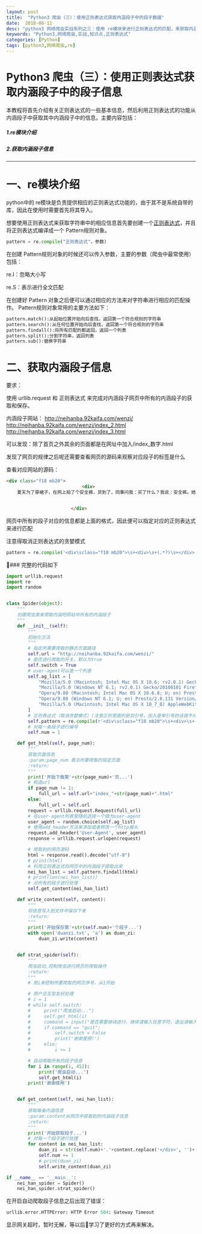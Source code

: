 ```yaml
---
layout: post
title:  "Python3 爬虫（三）：使用正则表达式获取内涵段子中的段子数据"
date:  2018-08-11
desc: "python3 网络爬虫实战系列之三：使用 re模块来进行正则表达式的匹配，来获取内涵段子中的段子数据"
keywords: "Python3,网络爬虫,实战,知识点,正则表达式"
categories: [Python]
tags: [python3,网络爬虫,re]
---
```


# Python3 爬虫（三）：使用正则表达式获取内涵段子中的段子信息

本教程将首先介绍有关正则表达式的一些基本信息，然后利用正则表达式的功能从内涵段子中获取其中内涵段子中的信息。主要内容包括：

##### 1.re模块介绍
##### 2.获取内涵段子信息

---

# 一、re模块介绍

python中的 re模块是负责提供相应的正则表达式功能的，由于其不是系统自带的库，因此在使用时需要首先将其导入。

想要使用正则表达式来获取字符串中的相应信息首先要创建一个[正则表达式](http://tool.oschina.net/uploads/apidocs/jquery/regexp.html)，并且将正则表达式编译成一个 Pattern规则对象。

```python
pattern = re.compile("正则表达式"，参数)
```

在创建 Pattern规则对象的时候还可以传入参数，主要的参数（爬虫中最常使用）包括：

re.I：忽略大小写

re.S：表示进行全文匹配

在创建好 Pattern 对象之后便可以通过相应的方法来对字符串进行相应的匹配操作。
Pattern规则对象常用的主要方法如下：

```python
pattern.match():从起始位置开始向后查找，返回第一个符合规则的字符串
pattern.search():从任何位置开始向后查找，返回第一个符合规则的字符串
pattern.findall():将所有匹配的都返回，返回一个列表
pattern.split():分割字符串，返回列表
pattern.sub():替换字符串
```

# 二、获取内涵段子信息

要求：

使用 urllib.request 和 正则表达式 来完成对内涵段子网页中所有的内涵段子的获取和保存。

内涵段子网站：
http://neihanba.92kaifa.com/wenzi/
http://neihanba.92kaifa.com/wenzi/index_2.html
http://neihanba.92kaifa.com/wenzi/index_3.html

可以发现：除了首页之外其余的页面都是在网址中加入/index_数字.html

发现了网页的规律之后呢还需要查看网页的源码来观察对应段子的标签是什么

查看对应网站的源码：

```html
<div class="f18 mb20">
                            <div>
	夏天为了穿裙子，在网上拍了个安全裤，货到了，同事问我：买了什么？我说：安全裤。她竟然反问我：穿上这个就不会怀孕了？</div>


                        </div>
```

网页中所有的段子对应的信息都是上面的格式，因此便可以指定对应的正则表达式来进行匹配

注意得取消正则表达式的贪婪模式

```python
pattern = re.compile('<div\sclass="f18 mb20">\s+<div>\s+(.*?)\s+</div>')
```

### 完整的代码如下

```python
import urllib.request
import re
import random


class Spider(object):
    """
    创建爬虫类来爬取内涵吧网站中所有的内涵段子
    """
    def __init__(self):
        """
        初始化方法
        """
        # 指定所需要爬取的静态页面路径
        self.url = "http://neihanba.92kaifa.com/wenzi/"
        # 是否进行爬取的开关，默认为true
        self.switch = True
        # user-agent可以是一个列表
        self.ag_list = [
            "Mozilla/5.0 (Macintosh; Intel Mac OS X 10.6; rv2.0.1) Gecko/20100101 Firefox/4.0.1",
            "Mozilla/5.0 (Windows NT 6.1; rv2.0.1) Gecko/20100101 Firefox/4.0.1",
            "Opera/9.80 (Macintosh; Intel Mac OS X 10.6.8; U; en) Presto/2.8.131 Version/11.11",
            "Opera/9.80 (Windows NT 6.1; U; en) Presto/2.8.131 Version/11.11",
            "Mozilla/5.0 (Macintosh; Intel Mac OS X 10_7_0) AppleWebKit/535.11 (KHTML, like Gecko) Chrome/17.0.963.56 Safari/535.11"
        ]
        # 正则表达式（取消贪婪模式）(注意正则里面的是双引号，加入是单引号的话就不对了）
        self.pattern = re.compile(r'<div\sclass="f18 mb20">\s+<div>\s+(.*?)\s+</div>', re.S)
        # 对每一条段子进行编号
        self.num = 1

    def get_html(self, page_num):
        """
        获取页面信息
        :param:page_num 表示所要爬取的指定页面
        :return:
        """
        print('开始下载第'+str(page_num)+'页...')
        # 构造url
        if page_num != 1:
            full_url = self.url+"index_"+str(page_num)+".html"
        else:
            full_url = self.url
        request = urllib.request.Request(full_url)
        # 在user-agent列表里随机选择一个做为user-agent
        user_agent = random.choice(self.ag_list)
        # 使用add_header方法来添加或者修改一个http报头
        request.add_header('User-Agent', user_agent)
        response = urllib.request.urlopen(request)

        # 爬取到的网页源码
        html = response.read().decode("utf-8")
        # print(html)
        # 利用正则表达式将网页中的内涵段子提取出来
        nei_han_list = self.pattern.findall(html)
        # print(len(nei_han_list))
        # 对所有的段子进行处理
        self.get_content(nei_han_list)

    def write_content(self, content):
        """
        将信息写入到文件中保存下来
        :return:
        """
        print('开始保存第'+str(self.num)+'个段子...')
        with open('duanzi.txt', 'a') as duan_zi:
            duan_zi.write(content)


    def strat_spider(self):
        """
        爬虫启动,控制爬虫进行网页的爬取操作
        :return:
        """
        # 用i来控制所要爬取的网页序号，从1开始

        # 用户交互型友好处理
        # i = 1
        # while self.switch:
        #     print("爬虫启动...")
        #     self.get_html(i)
        #     command = input("是否需要继续进行，继续请输入任意字符，退出请输入：quit")
        #     if command == "quit":
        #         self.switch = False
        #         print('谢谢使用!')
        #     else:
        #         i += 1

        # 自动爬取所有的段子信息
        for i in range(1, 452):
            print('爬虫启动...')
            self.get_html(i)
        print('谢谢使用')


    def get_content(self, nei_han_list):
        """
        获取每条内涵信息
        :param:content从网页中获取到的内涵段子信息
        :return:
        """
        print('开始获取段子...')
        # 对每一个段子进行处理
        for content in nei_han_list:
            duan_zi = str(self.num)+'.'+content.replace('</div>', '')+'\n'
            self.num += 1
            # print(duan_zi)
            self.write_content(duan_zi)

if __name__ == '__main__':
    nei_han_spider = Spider()
    nei_han_spider.strat_spider()
```

在开启自动爬取段子信息之后出现了错误：

```python
urllib.error.HTTPError: HTTP Error 504: Gateway Timeout
```

显示网关超时，暂时无解，等以后学习了更好的方式再来解决。